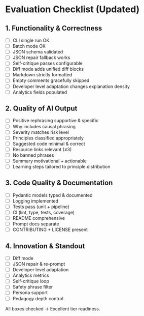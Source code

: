 # Evaluation Checklist (Updated)

## 1. Functionality & Correctness
- [ ] CLI single run OK
- [ ] Batch mode OK
- [ ] JSON schema validated
- [ ] JSON repair fallback works
- [ ] Self-critique passes configurable
- [ ] Diff mode adds unified diff blocks
- [ ] Markdown strictly formatted
- [ ] Empty comments gracefully skipped
- [ ] Developer level adaptation changes explanation density
- [ ] Analytics fields populated

## 2. Quality of AI Output
- [ ] Positive rephrasing supportive & specific
- [ ] Why includes causal phrasing
- [ ] Severity matches risk level
- [ ] Principles classified appropriately
- [ ] Suggested code minimal & correct
- [ ] Resource links relevant (≤3)
- [ ] No banned phrases
- [ ] Summary motivational + actionable
- [ ] Learning steps tailored to principle distribution

## 3. Code Quality & Documentation
- [ ] Pydantic models typed & documented
- [ ] Logging implemented
- [ ] Tests pass (unit + pipeline)
- [ ] CI (lint, type, tests, coverage)
- [ ] README comprehensive
- [ ] Prompt docs separate
- [ ] CONTRIBUTING + LICENSE present

## 4. Innovation & Standout
- [ ] Diff mode
- [ ] JSON repair & re-prompt
- [ ] Developer level adaptation
- [ ] Analytics metrics
- [ ] Self-critique loop
- [ ] Safety phrase filter
- [ ] Persona support
- [ ] Pedagogy depth control

All boxes checked → Excellent tier readiness.